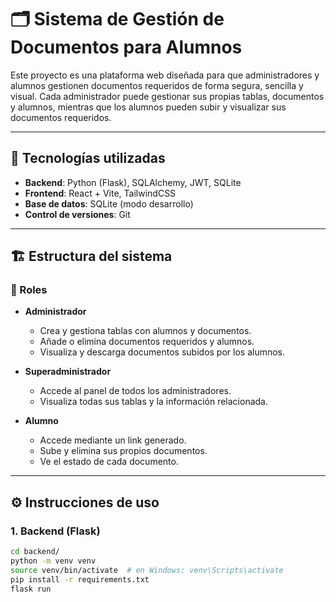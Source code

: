 # 🗂️ Sistema de Gestión de Documentos para Alumnos

Este proyecto es una plataforma web diseñada para que administradores y alumnos gestionen documentos requeridos de forma segura, sencilla y visual. Cada administrador puede gestionar sus propias tablas, documentos y alumnos, mientras que los alumnos pueden subir y visualizar sus documentos requeridos.

---

## 🚀 Tecnologías utilizadas

- **Backend**: Python (Flask), SQLAlchemy, JWT, SQLite
- **Frontend**: React + Vite, TailwindCSS
- **Base de datos**: SQLite (modo desarrollo)
- **Control de versiones**: Git

---

## 🏗️ Estructura del sistema

### 👤 Roles

- **Administrador**
  - Crea y gestiona tablas con alumnos y documentos.
  - Añade o elimina documentos requeridos y alumnos.
  - Visualiza y descarga documentos subidos por los alumnos.

- **Superadministrador**
  - Accede al panel de todos los administradores.
  - Visualiza todas sus tablas y la información relacionada.

- **Alumno**
  - Accede mediante un link generado.
  - Sube y elimina sus propios documentos.
  - Ve el estado de cada documento.

---

## ⚙️ Instrucciones de uso

### 1. Backend (Flask)

```bash
cd backend/
python -m venv venv
source venv/bin/activate  # en Windows: venv\Scripts\activate
pip install -r requirements.txt
flask run
